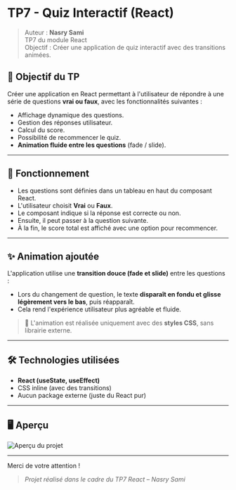 # TP7 - Quiz Interactif (React)

> Auteur : **Nasry Sami**  
> TP7 du module React  
> Objectif : Créer une application de quiz interactif avec des transitions animées.

## 🎯 Objectif du TP

Créer une application en React permettant à l'utilisateur de répondre à une série de questions **vrai ou faux**, avec les fonctionnalités suivantes :

- Affichage dynamique des questions.
- Gestion des réponses utilisateur.
- Calcul du score.
- Possibilité de recommencer le quiz.
- **Animation fluide entre les questions** (fade / slide).

---

## 🧠 Fonctionnement

- Les questions sont définies dans un tableau en haut du composant React.
- L'utilisateur choisit **Vrai** ou **Faux**.
- Le composant indique si la réponse est correcte ou non.
- Ensuite, il peut passer à la question suivante.
- À la fin, le score total est affiché avec une option pour recommencer.

---

## ✨ Animation ajoutée

L'application utilise une **transition douce (fade et slide)** entre les questions :

- Lors du changement de question, le texte **disparaît en fondu et glisse légèrement vers le bas**, puis réapparaît.
- Cela rend l'expérience utilisateur plus agréable et fluide.

> 🎨 L'animation est réalisée uniquement avec des **styles CSS**, sans librairie externe.

---

## 🛠️ Technologies utilisées

- **React (useState, useEffect)**
- CSS inline (avec des transitions)
- Aucun package externe (juste du React pur)

---



## 🖥️ Aperçu

![Aperçu du projet](/quiz-app/Screenshot.png) 

---

Merci de votre attention !

> *Projet réalisé dans le cadre du TP7 React – Nasry Sami*
